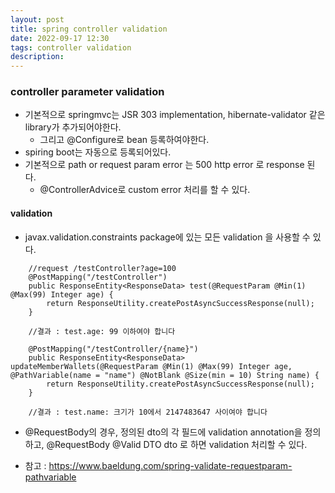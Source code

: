 ```yaml
---
layout: post
title: spring controller validation
date: 2022-09-17 12:30
tags: controller validation
description:
---
```


### controller parameter validation

- 기본적으로 springmvc는 JSR 303 implementation, hibernate-validator 같은 library가 추가되어야한다.
  - 그리고 @Configure로 bean 등록하여야한다.
- spiring boot는 자동으로 등록되어있다.
- 기본적으로 path or request param error 는 500 http error 로 response 된다.
  - @ControllerAdvice로 custom error 처리를 할 수 있다.

#### validation

- javax.validation.constraints package에 있는 모든 validation 을 사용할 수 있다.

```
    //request /testController?age=100
    @PostMapping("/testController")
    public ResponseEntity<ResponseData> test(@RequestParam @Min(1) @Max(99) Integer age) {
        return ResponseUtility.createPostAsyncSuccessResponse(null);
    }

    //결과 : test.age: 99 이하여야 합니다
```

```
    @PostMapping("/testController/{name}")
    public ResponseEntity<ResponseData> updateMemberWallets(@RequestParam @Min(1) @Max(99) Integer age, @PathVariable(name = "name") @NotBlank @Size(min = 10) String name) {
        return ResponseUtility.createPostAsyncSuccessResponse(null);
    }

    //결과 : test.name: 크기가 10에서 2147483647 사이여야 합니다
```

- @RequestBody의 경우, 정의된 dto의 각 필드에 validation annotation을 정의하고, @RequestBody @Valid DTO dto 로 하면 validation 처리할 수 있다.

- 참고 : https://www.baeldung.com/spring-validate-requestparam-pathvariable
